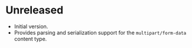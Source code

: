 # Unreleased

- Initial version.
- Provides parsing and serialization support for the `multipart/form-data` content type.
